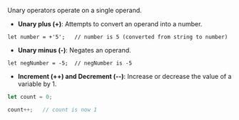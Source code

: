 Unary operators operate on a single operand.

- **Unary plus (+)**: Attempts to convert an operand into a number.

`let number = +'5';   // number is 5 (converted from string to number)`

- **Unary minus (-)**: Negates an operand.

`let negNumber = -5;  // negNumber is -5`

- **Increment (++) and Decrement (--)**: Increase or decrease the value of a variable by 1.

```javascript
let count = 0;

count++;   // count is now 1
